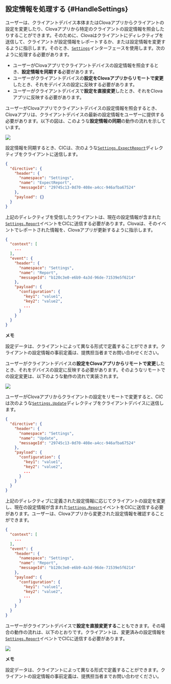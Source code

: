 ## 設定情報を処理する {#HandleSettings}

ユーザーは、クライアントデバイス本体またはClovaアプリからクライアントの設定を変更したり、Clovaアプリから特定のクライアントの設定情報を照会したりすることができます。そのために、Clovaはクライアントにディレクティブを送信して、クライアントが設定情報をレポートするか、または設定情報を変更するように指示します。そのとき、[`Settings`](/CIC/References/CICInterface/Settings.md)インターフェースを使用します。次のように処理する必要があります。

* ユーザーがClovaアプリでクライアントデバイスの設定情報を照会するとき、**設定情報を同期する**必要があります。
* ユーザーがクライアントデバイスの**設定をClovaアプリからリモートで変更**したとき、それをデバイスの設定に反映する必要があります。
* ユーザーがクライアントデバイスで**設定を直接変更**したとき、それをClovaアプリに反映する必要があります。

ユーザーがClovaアプリでクライアントデバイスの設定情報を照会するとき、Clovaアプリは、クライアントデバイスの最新の設定情報をユーザーに提供する必要があります。以下の図は、このような**設定情報の同期**の動作の流れを示しています。

![](/CIC/Resources/Images/CIC_Settings_Synchronize_Settings_Info.svg)

設定情報を同期するとき、CICは、次のような[`Settings.ExpectReport`](/CIC/References/CICInterface/Settings.md#ExpectReport)ディレクティブをクライアントに送信します。

```json
{
  "directive": {
    "header": {
      "namespace": "Settings",
      "name": "ExpectReport",
      "messageId": "29745c13-0d70-408e-a4cc-946afba67524"
    },
    "payload": {}
  }
}
```

上記のディレクティブを受信したクライアントは、現在の設定情報が含まれた[`Settings.Report`](/CIC/References/CICInterface/Settings.md#Report)イベントをCICに送信する必要があります。Clovaは、そのイベントでレポートされた情報を、Clovaアプリが更新するように指示します。

```json
{
  "context": [
    ...
  ],
  "event": {
    "header": {
      "namespace": "Settings",
      "name": "Report",
      "messageId": "b120c3e0-e6b9-4a3d-96de-71539e5f6214"
    },
    "payload": {
      "configuration": {
        "key1": "value1",
        "key2": "value2",
        ...
      }
    }
  }
}
```

<div class="note">
  <p><strong>メモ</strong></p>
  <p>設定データは、クライアントによって異なる形式で定義することができます。クライアントの設定情報の事前定義は、提携担当者までお問い合わせください。</p>
</div>

ユーザーがクライアントデバイスの**設定をClovaアプリからリモートで変更**したとき、それをデバイスの設定に反映する必要があります。そのようなリモートでの設定変更は、以下のような動作の流れで実装されます。

![](/CIC/Resources/Images/CIC_Settings_Change_Settings_Via_Clova_App.svg)

ユーザーがClovaアプリからクライアントの設定をリモートで変更すると、CICは次のような[`Settings.Update`](/CIC/References/CICInterface/Settings.md#Update)ディレクティブをクライアントデバイスに送信します。

```json
{
  "directive": {
    "header": {
      "namespace": "Settings",
      "name": "Update",
      "messageId": "29745c13-0d70-408e-a4cc-946afba67524"
    },
    "payload": {
      "configuration": {
        "key1": "value1",
        "key2": "value2",
        ...
      }
    }
  }
}
```

上記のディレクティブに定義された設定情報に応じてクライアントの設定を変更し、現在の設定情報が含まれた[`Settings.Report`](/CIC/References/CICInterface/Settings.md#Report)イベントをCICに送信する必要があります。ユーザーは、Clovaアプリから変更された設定情報を確認することができます。

```json
{
  "context": [
    ...
  ],
  "event": {
    "header": {
      "namespace": "Settings",
      "name": "Report",
      "messageId": "b120c3e0-e6b9-4a3d-96de-71539e5f6214"
    },
    "payload": {
      "configuration": {
        "key1": "value1",
        "key2": "value2",
        ...
      }
    }
  }
}
```

ユーザーがクライアントデバイスで**設定を直接変更する**こともできます。その場合の動作の流れは、以下のとおりです。クライアントは、変更済みの設定情報を[`Settings.Report`](/CIC/References/CICInterface/Settings.md#Report)イベントでCICに送信する必要があります。

![](/CIC/Resources/Images/CIC_Settings_Change_Settings_On_Device.svg)

<div class="note">
  <p><strong>メモ</strong></p>
  <p>設定データは、クライアントによって異なる形式で定義することができます。クライアントの設定情報の事前定義は、提携担当者までお問い合わせください。</p>
</div>
